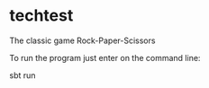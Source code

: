 # techtest

The classic game Rock-Paper-Scissors

To run the program just enter on the command line:

sbt run